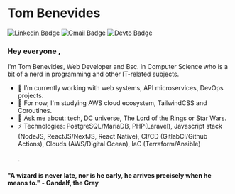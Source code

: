 # Tom Benevides
[![Linkedin Badge](https://img.shields.io/badge/-tomfbenevides-blue?style=flat-square&logo=Linkedin&logoColor=white&link=https://www.linkedin.com/in/tomfbenevides/?locale=en_US)](https://www.linkedin.com/in/tomfbenevides/?locale=en_US)
[![Gmail Badge](https://img.shields.io/badge/-eltonfelixbenevides@gmail.com-c14438?style=flat-square&logo=Gmail&logoColor=white&link=mailto:eltonfelixbenevides@gmail.com)](mailto:eltonfelixbenevides@gmail.com)
[![Devto Badge](https://img.shields.io/badge/-tombenevides-black?style=flat-square&logo=Dev.to&logoColor=white&link=https://dev.to/tombenevides)](https://dev.to/tombenevides)

### Hey everyone , 
I'm Tom Benevides, Web Developer and Bsc. in Computer Science who is a bit of a nerd in programming and other IT-related subjects.

- 🔭 I’m currently working with web systems, API microservices, DevOps projects.
- 🌱 For now, I'm studying AWS cloud ecosystem, TailwindCSS and Coroutines. 
- 💬 Ask me about: tech, DC universe, The Lord of the Rings or Star Wars.
-  ⚡ Technologies: PostgreSQL/MariaDB, PHP(Laravel), Javascript stack (NodeJS, ReactJS/NextJS, React Native), CI/CD (GitlabCI/Github Actions), Clouds (AWS/Digital Ocean), IaC (Terraform/Ansible)
\
\
\.

#### "A wizard is never late, nor is he early, he arrives precisely when he means to." - Gandalf, the Gray 
